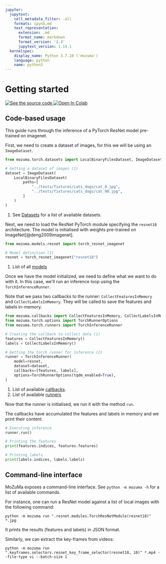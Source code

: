 ```yaml
---
jupyter:
  jupytext:
    cell_metadata_filter: -all
    formats: ipynb,md
    text_representation:
      extension: .md
      format_name: markdown
      format_version: '1.3'
      jupytext_version: 1.14.1
  kernelspec:
    display_name: Python 3.7.10 ('mozuma')
    language: python
    name: python3
---
```


# Getting started


<a target="_blank" href="https://github.com/mozuma/mozuma/blob/master/docs/examples/0-getting-started.ipynb">
  <img src="https://img.shields.io/static/v1?label=&message=See%20the%20source%20code&color=blue&logo=github&labelColor=black" alt="See the source code"/>
</a>
<a target="_blank" href="https://colab.research.google.com/github/mozuma/mozuma/blob/master/docs/examples/0-getting-started.ipynb">
  <img src="https://colab.research.google.com/assets/colab-badge.svg" alt="Open In Colab"/>
</a>

## Code-based usage

This guide runs through the inference of a PyTorch ResNet model pre-trained on imagenet.

First, we need to create a dataset of images, for this we will be using an `ImageDataset`.

```python
from mozuma.torch.datasets import LocalBinaryFilesDataset, ImageDataset

# Getting a dataset of images (1)
dataset = ImageDataset(
    LocalBinaryFilesDataset(
        paths=[
            "../tests/fixtures/cats_dogs/cat_0.jpg",
            "../tests/fixtures/cats_dogs/cat_90.jpg",
        ]
    )
)
```


1.  See [Datasets](../references/datasets.md) for a list of available datasets.

Next, we need to load the ResNet PyTorch module specifying the `resnet18` architecture.
The model is initialised with weights pre-trained on ImageNet[@deng2009imagenet].

```python
from mozuma.models.resnet import torch_resnet_imagenet

# Model definition (1)
resnet = torch_resnet_imagenet("resnet18")
```


1. List of all [models](../models/index.md)

Once we have the model initialized, we need to define what we want to do with it.
In this case, we'll run an inference loop using the `TorchInferenceRunner`.

Note that we pass two callbacks to the runner: `CollectFeaturesInMemory` and `CollectLabelsInMemory`.
They will be called to save the features and labels in-memory.

```python
from mozuma.callbacks import CollectFeaturesInMemory, CollectLabelsInMemory
from mozuma.torch.options import TorchRunnerOptions
from mozuma.torch.runners import TorchInferenceRunner

# Creating the callback to collect data (1)
features = CollectFeaturesInMemory()
labels = CollectLabelsInMemory()

# Getting the torch runner for inference (2)
runner = TorchInferenceRunner(
    model=resnet,
    dataset=dataset,
    callbacks=[features, labels],
    options=TorchRunnerOptions(tqdm_enabled=True),
)
```

1. List of available [callbacks](../references/callbacks.md).
2. List of available [runners](../references/runners.md)

Now that the runner is initialised, we run it with the method `run`.

The callbacks have accumulated the features and labels in memory and we print their content.

```python
# Executing inference
runner.run()

# Printing the features
print(features.indices, features.features)

# Printing labels
print(labels.indices, labels.labels)
```

## Command-line interface

MoZuMa exposes a command-line interface. See `python -m mozuma -h` for a list of available commands.

For instance, one can run a ResNet model against a list of local images with the following command:

```shell
python -m mozuma run ".resnet.modules.TorchResNetModule(resnet18)" *.jpg
```

It prints the results (features and labels) in JSON format.

Similarly, we can extract the key-frames from videos:

```shell
python -m mozuma run ".keyframes.selectors.resnet_key_frame_selector(resnet18, 10)" *.mp4 --file-type vi --batch-size 1
```
